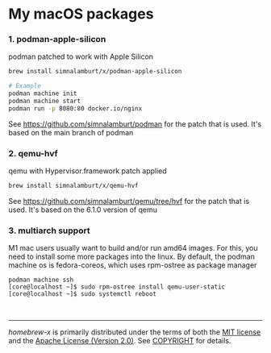 My macOS packages
========
### 1. podman-apple-silicon
podman patched to work with Apple Silicon
```bash
brew install simnalamburt/x/podman-apple-silicon

# Example
podman machine init
podman machine start
podman run -p 8080:80 docker.io/nginx
```
See https://github.com/simnalamburt/podman for the patch that is used. It's based on the main branch of podman

### 2. qemu-hvf
qemu with Hypervisor.framework patch applied
```bash
brew install simnalamburt/x/qemu-hvf
```
See https://github.com/simnalamburt/qemu/tree/hvf for the patch that is used. It's based on the 6.1.0 version of qemu

### 3. multiarch support
M1 mac users usually want to build and/or run amd64 images.
For this, you need to install some more packages into the linux.
By default, the podman machine os is fedora-coreos, which uses rpm-ostree as package manager
```
podman machine ssh
[core@localhost ~]$ sudo rpm-ostree install qemu-user-static
[core@localhost ~]$ sudo systemctl reboot
```

&nbsp;

--------
*homebrew-x* is primarily distributed under the terms of both the [MIT license]
and the [Apache License (Version 2.0)]. See [COPYRIGHT] for details.

[MIT license]: LICENSE-MIT
[Apache License (Version 2.0)]: LICENSE-APACHE
[COPYRIGHT]: COPYRIGHT
